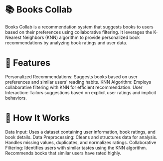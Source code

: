 # 📚 Books Collab
Books Collab is a recommendation system that suggests books to users based on their preferences using collaborative filtering. It leverages the K-Nearest Neighbors (KNN) algorithm to provide personalized book recommendations by analyzing book ratings and user data.

# 🎯 Features
Personalized Recommendations: Suggests books based on user preferences and similar users' reading habits.
KNN Algorithm: Employs collaborative filtering with KNN for efficient recommendation.
User Interaction: Tailors suggestions based on explicit user ratings and implicit behaviors.
# 🔧 How It Works
Data Input:
Uses a dataset containing user information, book ratings, and book details.
Data Preprocessing:
Cleans and structures data for analysis.
Handles missing values, duplicates, and normalizes ratings.
Collaborative Filtering:
Identifies users with similar tastes using the KNN algorithm.
Recommends books that similar users have rated highly.
